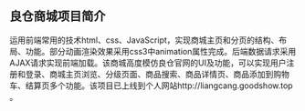 ## 良仓商城项目简介

运用前端常用的技术html、css、JavaScript，实现商城主页和分页的结构、布局、功能。部分动画渲染效果采用css3中animation属性完成。后端数据请求采用AJAX请求实现前端加载。该商城高度模仿良仓官网的UI及功能，可以实现用户注册和登录、商城主页浏览、分级页面、商品搜索、商品详情页、商品添加到购物车、结算页多个功能。该项目已上线到个人网站http://liangcang.goodshow.top 。